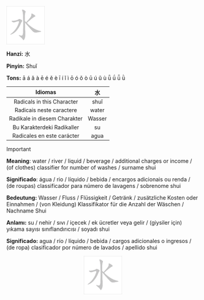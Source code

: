 <a href="https://www.youtube.com/@deisefreire5875/videos" target="blank"><img align="center" src="https://github.com/DeiseFreire/Chinese_dictionary/blob/main/Hanzi%20%E6%B0%B4/%E6%B0%B4.gif" alt="" height="100" /></a> 

**Hanzi:** 水

**Pinyin:** Shuǐ


**Tons:** ā á ǎ à ē é ě è ī í ǐ ì ō ó ǒ ò ū ú ǔ ù ǖ ǘ ǚ ǜ 

| Idiomas | 水 |
| :---: | :---: | 
| Radicals in this Character | shuǐ |
| Radicais neste caractere | water |
| Radikale in diesem Charakter | Wasser|
| Bu Karakterdeki Radikaller | su | 
| Radicales en este carácter | agua |

> [!IMPORTANT]
>
> **Meaning**: water / river / liquid / beverage / additional charges or income / (of clothes) classifier for number of washes / surname shui
> 
> **Significado**: água / rio / líquido / bebida / encargos adicionais ou renda / (de roupas) classificador para número de lavagens / sobrenome shui
> 
> **Bedeutung:** Wasser / Fluss / Flüssigkeit / Getränk / zusätzliche Kosten oder Einnahmen / (von Kleidung) Klassifikator für die Anzahl der Wäschen / Nachname Shui
>
> **Anlamı:** su / nehir / sıvı / içecek / ek ücretler veya gelir / (giysiler için) yıkama sayısı sınıflandırıcısı / soyadı shui
>
> **Significado:** agua / río / líquido / bebida / cargos adicionales o ingresos / (de ropa) clasificador por número de lavados / apellido shui

<p align="center">
<a href="https://www.youtube.com/@deisefreire5875/videos" target="blank"><img align="center" src="https://github.com/DeiseFreire/Chinese_dictionary/blob/main/Hanzi%20%E6%B0%B4/%E6%B0%B4.gif" alt="" height="100" /></a> 
</p>
